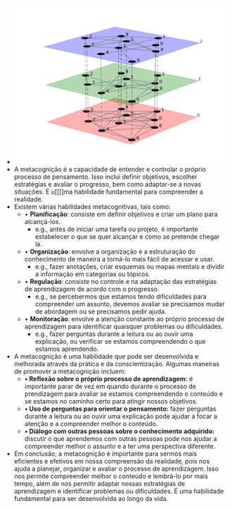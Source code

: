 ---
---

- ![ermplex1-removebg-preview.png](../assets/ermplex1-removebg-preview_1671901748409_0.png)
- A metacognição é a capacidade de entender e controlar o próprio processo de pensamento. Isso inclui definir objetivos, escolher estratégias e avaliar o progresso, bem como adaptar-se a novas situações. É u[[]]ma habilidade fundamental para compreender a realidade.
- Existem várias habilidades metacognitivas, tais como:
	- • **Planificação**: consiste em definir objetivos e criar um plano para alcançá-los.
		- e.g., antes de iniciar uma tarefa ou projeto, é importante estabelecer o que se quer alcançar e como se pretende chegar lá.
	- • **Organização**: envolve a organização e a estruturação do conhecimento de maneira a torná-lo mais fácil de acessar e usar.
		- e.g., fazer anotações, criar esquemas ou mapas mentais e dividir a informação em categorias ou tópicos.
	- • **Regulação**: consiste no controle e na adaptação das estratégias de aprendizagem de acordo com o progresso.
		- e.g., se percebermos que estamos tendo dificuldades para compreender um assunto, devemos avaliar se precisamos mudar de abordagem ou se precisamos pedir ajuda.
	- • **Monitoração**: envolve a atenção constante ao próprio processo de aprendizagem para identificar quaisquer problemas ou dificuldades.
		- e.g., fazer perguntas durante a leitura ou ao ouvir uma explicação, ou verificar se estamos compreendendo o que estamos aprendendo.
- A metacognição é uma habilidade que pode ser desenvolvida e melhorada através da prática e da conscientização. Algumas maneiras de promover a metacognição incluem:
	- **• Reflexão sobre o próprio processo de aprendizagem:** é importante parar de vez em quando durante o processo de prendizagem para avaliar se estamos compreendendo o conteúdo e se estamos no caminho certo para atingir nossos objetivos.
	- **• Uso de perguntas para orientar o pensamento:** fazer perguntas durante a leitura ou ao ouvir uma explicação pode ajudar a focar a atenção e a compreender melhor o conteúdo.
	- **• Diálogo com outras pessoas sobre o conhecimento adquirido:** discutir o que aprendemos com outras pessoas pode nos ajudar a compreender melhor o assunto e a ter uma perspectiva diferente.
- Em conclusão, a metacognição é importante para sermos mais eficientes e efetivos em nossa compreensão da realidade, pois nos ajuda a planejar, organizar e avaliar o processo de aprendizagem. Isso nos permite compreender melhor o conteúdo e lembrá-lo por mais tempo, além de nos permitir adaptar nossas estratégias de aprendizagem e identificar problemas ou dificuldades. É uma habilidade fundamental para ser desenvolvida ao longo da vida.